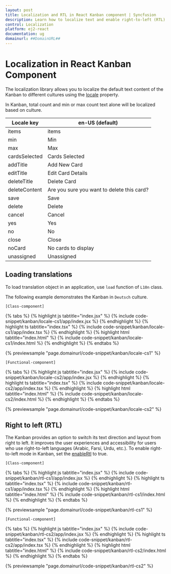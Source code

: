 ```yaml
---
layout: post
title: Localization and RTL in React Kanban component | Syncfusion
description: Learn how to localize text and enable right-to-left (RTL) support in the Syncfusion React Kanban component of Syncfusion Essential JS 2 and more.
control: Localization 
platform: ej2-react
documentation: ug
domainurl: ##DomainURL##
---
```


# Localization in React Kanban Component

The localization library allows you to localize the default text content of the Kanban to different cultures using the [locale](https://ej2.syncfusion.com/react/documentation/api/kanban/#locale) property.

In Kanban, total count and min or max count text alone will be localized based on culture.

| Locale key | en-US (default)  |
|------|------|
| items |  items |
| min |  Min |
| max |  Max |
| cardsSelected | Cards Selected |
| addTitle | Add New Card |
| editTitle | Edit Card Details |
| deleteTitle | Delete Card |
| deleteContent | Are you sure you want to delete this card? |
| save | Save |
| delete | Delete |
| cancel | Cancel |
| yes | Yes |
| no | No |
| close | Close |
| noCard | No cards to display |
| unassigned | Unassigned |

## Loading translations

To load translation object in an application, use `load` function of `L10n` class.

The following example demonstrates the Kanban in `Deutsch` culture.

`[Class-component]`

{% tabs %}
{% highlight js tabtitle="index.jsx" %}
{% include code-snippet/kanban/locale-cs1/app/index.jsx %}
{% endhighlight %}
{% highlight ts tabtitle="index.tsx" %}
{% include code-snippet/kanban/locale-cs1/app/index.tsx %}
{% endhighlight %}
{% highlight html tabtitle="index.html" %}
{% include code-snippet/kanban/locale-cs1/index.html %}
{% endhighlight %}
{% endtabs %}
        
{% previewsample "page.domainurl/code-snippet/kanban/locale-cs1" %}

`[Functional-component]`

{% tabs %}
{% highlight js tabtitle="index.jsx" %}
{% include code-snippet/kanban/locale-cs2/app/index.jsx %}
{% endhighlight %}
{% highlight ts tabtitle="index.tsx" %}
{% include code-snippet/kanban/locale-cs2/app/index.tsx %}
{% endhighlight %}
{% highlight html tabtitle="index.html" %}
{% include code-snippet/kanban/locale-cs2/index.html %}
{% endhighlight %}
{% endtabs %}
        
{% previewsample "page.domainurl/code-snippet/kanban/locale-cs2" %}

## Right to left (RTL)

The Kanban provides an option to switch its text direction and layout from right to left. It improves the user experiences and accessibility for users who use right-to-left languages (Arabic, Farsi, Urdu, etc.). To enable right-to-left mode in Kanban, set the [enableRtl](https://ej2.syncfusion.com/react/documentation/api/kanban/#enablertl) to true.

`[Class-component]`

{% tabs %}
{% highlight js tabtitle="index.jsx" %}
{% include code-snippet/kanban/rtl-cs1/app/index.jsx %}
{% endhighlight %}
{% highlight ts tabtitle="index.tsx" %}
{% include code-snippet/kanban/rtl-cs1/app/index.tsx %}
{% endhighlight %}
{% highlight html tabtitle="index.html" %}
{% include code-snippet/kanban/rtl-cs1/index.html %}
{% endhighlight %}
{% endtabs %}
        
{% previewsample "page.domainurl/code-snippet/kanban/rtl-cs1" %}

`[Functional-component]`

{% tabs %}
{% highlight js tabtitle="index.jsx" %}
{% include code-snippet/kanban/rtl-cs2/app/index.jsx %}
{% endhighlight %}
{% highlight ts tabtitle="index.tsx" %}
{% include code-snippet/kanban/rtl-cs2/app/index.tsx %}
{% endhighlight %}
{% highlight html tabtitle="index.html" %}
{% include code-snippet/kanban/rtl-cs2/index.html %}
{% endhighlight %}
{% endtabs %}
        
{% previewsample "page.domainurl/code-snippet/kanban/rtl-cs2" %}
